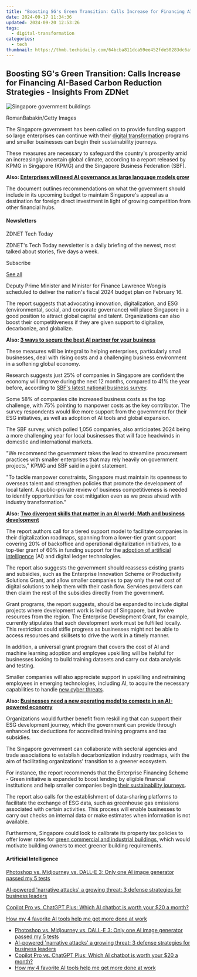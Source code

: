 ```yaml
---
title: "Boosting SG's Green Transition: Calls Increase for Financing AI-Based Carbon Reduction Strategies - Insights From ZDNet"
date: 2024-09-17 11:34:36
updated: 2024-09-20 12:53:26
tags:
  - digital-transformation
categories:
  - tech
thumbnail: https://thmb.techidaily.com/64bcba811dca59ee452fde50283dc6af9516c46b5a87dc01f6fa89f4e4093f9a.jpg
---
```


## Boosting SG's Green Transition: Calls Increase for Financing AI-Based Carbon Reduction Strategies - Insights From ZDNet

![Singapore government buildings](https://www.zdnet.com/a/img/resize/3378979e1d12500e41f783478e1edc9b45ac2704/2024/01/10/9c6e4b92-dc70-41a0-8853-3465b3ad4ba3/gettyimages-587200388.jpg?auto=webp&width=1280)

RomanBabakin/Getty Images

The Singapore government has been called on to provide funding support so large enterprises can continue with their [digital transformation](https://www.zdnet.com/article/what-is-digital-transformation-everything-you-need-to-know-about-how-technology-is-reshaping/) programs and smaller businesses can begin their sustainability journeys. 

These measures are necessary to safeguard the country's prosperity amid an increasingly uncertain global climate, according to a report released by KPMG in Singapore (KPMG) and the Singapore Business Federation (SBF). 

**Also: [Enterprises will need AI governance as large language models grow](https://www.zdnet.com/article/enterprises-will-need-ai-governance-as-large-language-models-grow-in-number/)**

The document outlines recommendations on what the government should include in its upcoming budget to maintain Singapore's appeal as a destination for foreign direct investment in light of growing competition from other financial hubs. 

#### Newsletters

ZDNET Tech Today

ZDNET's Tech Today newsletter is a daily briefing of the newest, most talked about stories, five days a week.

 Subscribe

[See all](https://www.zdnet.com/newsletters/)

Deputy Prime Minister and Minister for Finance Lawrence Wong is scheduled to deliver the nation's fiscal 2024 budget plan on February 16\. 

The report suggests that advocating innovation, digitalization, and ESG (environmental, social, and corporate governance) will place Singapore in a good position to attract global capital and talent. Organizations can also boost their competitiveness if they are given support to digitalize, decarbonize, and globalize.

**Also: [3 ways to secure the best AI partner for your business](https://www.zdnet.com/article/3-ways-to-find-a-great-ai-partner-for-your-enterprise/)** 

These measures will be integral to helping enterprises, particularly small businesses, deal with rising costs and a challenging business environment in a softening global economy.

Research suggests just 25% of companies in Singapore are confident the economy will improve during the next 12 months, compared to 41% the year before, according to [SBF's latest national business survey](https://www.sbf.org.sg/newsroom/media/press-releases/detail/singapore-business-sentiment-weakens-amidst-economic-uncertainties-tightening-credit-cost-increases-and-manpower-challenges).

Some 58% of companies cite increased business costs as the top challenge, with 75% pointing to manpower costs as the key contributor. The survey respondents would like more support from the government for their ESG initiatives, as well as adoption of AI tools and global expansion. 

The SBF survey, which polled 1,056 companies, also anticipates 2024 being a more challenging year for local businesses that will face headwinds in domestic and international markets. 

"We recommend the government takes the lead to streamline procurement practices with smaller enterprises that may rely heavily on government projects," KPMG and SBF said in a joint statement. 

"To tackle manpower constraints, Singapore must maintain its openness to overseas talent and strengthen policies that promote the development of local talent. A public-private review of business competitiveness is needed to identify opportunities for cost mitigation even as we press ahead with industry transformation."

**Also:** [**Two divergent skills that matter in an AI world: Math and business development**](https://www.zdnet.com/article/two-divergent-skills-that-matter-in-an-ai-world-math-and-business-development/)

The report authors call for a tiered support model to facilitate companies in their digitalization roadmaps, spanning from a lower-tier grant support covering 20% of backoffice and operational digitalization initiatives, to a top-tier grant of 60% in funding support for the [adoption of artificial intelligence](https://www.zdnet.com/article/singapore-looks-for-generative-ai-use-cases-with-sandbox-options/) (AI) and digital ledger technologies. 

The report also suggests the government should reassess existing grants and subsidies, such as the Enterprise Innovation Scheme or Productivity Solutions Grant, and allow smaller companies to pay only the net cost of digital solutions to help them with their cash flow. Services providers can then claim the rest of the subsidies directly from the government. 

Grant programs, the report suggests, should be expanded to include digital projects where development work is led out of Singapore, but involve resources from the region. The Enterprise Development Grant, for example, currently stipulates that such development work must be fulfilled locally. This restriction could stifle progress as businesses might not be able to access resources and skillsets to drive the work in a timely manner.

In addition, a universal grant program that covers the cost of AI and machine learning adoption and employee upskilling will be helpful for businesses looking to build training datasets and carry out data analysis and testing. 

Smaller companies will also appreciate support in upskilling and retraining employees in emerging technologies, including AI, to acquire the necessary capabilities to handle [new cyber threats](https://www.zdnet.com/article/singapore-identifies-six-generative-ai-risks-sets-up-foundation-to-guide-adoption/).

**Also:** [**Businesses need a new operating model to compete in an AI-powered economy**](https://www.zdnet.com/article/new-operating-model-to-compete-in-ai-economy/)

Organizations would further benefit from reskilling that can support their ESG development journey, which the government can provide through enhanced tax deductions for accredited training programs and tax subsidies. 

The Singapore government can collaborate with sectoral agencies and trade associations to establish decarbonization industry roadmaps, with the aim of facilitating organizations' transition to a greener ecosystem. 

For instance, the report recommends that the Enterprise Financing Scheme - Green initiative is expanded to boost lending by eligible financial institutions and help smaller companies begin [their sustainability journeys](https://www.zdnet.com/home-and-office/smart-office/singapore-firms-struggle-to-align-sustainability-goals-with-business-objectives/). 

The report also calls for the establishment of data-sharing platforms to facilitate the exchange of ESG data, such as greenhouse gas emissions associated with certain activities. This process will enable businesses to carry out checks on internal data or make estimates when information is not available. 

Furthermore, Singapore could look to calibrate its property tax policies to offer lower rates for [green commercial and industrial buildings](https://www.zdnet.com/article/singapore-wants-only-data-centres-that-are-efficient/), which would motivate building owners to meet greener building requirements. 

#### Artificial Intelligence

[Photoshop vs. Midjourney vs. DALL-E 3: Only one AI image generator passed my 5 tests](https://www.zdnet.com/article/is-photoshops-new-text-to-image-as-good-as-midjourney-and-dall-e-we-test-it-and-see/ "Photoshop vs. Midjourney vs. DALL-E 3: Only one AI image generator passed my 5 tests")

[AI-powered 'narrative attacks' a growing threat: 3 defense strategies for business leaders](https://www.zdnet.com/article/ai-powered-narrative-attacks-a-growing-threat-3-defense-strategies-for-business-leaders/ "AI-powered 'narrative attacks' a growing threat: 3 defense strategies for business leaders")

[Copilot Pro vs. ChatGPT Plus: Which AI chatbot is worth your $20 a month?](https://www.zdnet.com/article/copilot-pro-vs-chatgpt-plus-which-is-ai-chatbot-is-worth-your-20-a-month/ "Copilot Pro vs. ChatGPT Plus: Which AI chatbot is worth your $20 a month?")

[How my 4 favorite AI tools help me get more done at work](https://www.zdnet.com/article/how-my-4-favorite-ai-tools-help-me-get-more-done-at-work/ "How my 4 favorite AI tools help me get more done at work")

* [Photoshop vs. Midjourney vs. DALL-E 3: Only one AI image generator passed my 5 tests](https://www.zdnet.com/article/is-photoshops-new-text-to-image-as-good-as-midjourney-and-dall-e-we-test-it-and-see/ "Photoshop vs. Midjourney vs. DALL-E 3: Only one AI image generator passed my 5 tests")
* [AI-powered 'narrative attacks' a growing threat: 3 defense strategies for business leaders](https://www.zdnet.com/article/ai-powered-narrative-attacks-a-growing-threat-3-defense-strategies-for-business-leaders/ "AI-powered 'narrative attacks' a growing threat: 3 defense strategies for business leaders")
* [Copilot Pro vs. ChatGPT Plus: Which AI chatbot is worth your $20 a month?](https://www.zdnet.com/article/copilot-pro-vs-chatgpt-plus-which-is-ai-chatbot-is-worth-your-20-a-month/ "Copilot Pro vs. ChatGPT Plus: Which AI chatbot is worth your $20 a month?")
* [How my 4 favorite AI tools help me get more done at work](https://www.zdnet.com/article/how-my-4-favorite-ai-tools-help-me-get-more-done-at-work/ "How my 4 favorite AI tools help me get more done at work")

<ins class="adsbygoogle"
     style="display:block"
     data-ad-format="autorelaxed"
     data-ad-client="ca-pub-7571918770474297"
     data-ad-slot="1223367746"></ins>



<ins class="adsbygoogle"
     style="display:block"
     data-ad-client="ca-pub-7571918770474297"
     data-ad-slot="8358498916"
     data-ad-format="auto"
     data-full-width-responsive="true"></ins>
